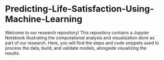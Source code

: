 # Predicting-Life-Satisfaction-Using-Machine-Learning
Welcome to our research repository! This repository contains a Jupyter Notebook illustrating the computational analysis and visualization done as part of our research. Here, you will find the steps and code snippets used to process the data, build, and validate models, alongside visualizing the results.
